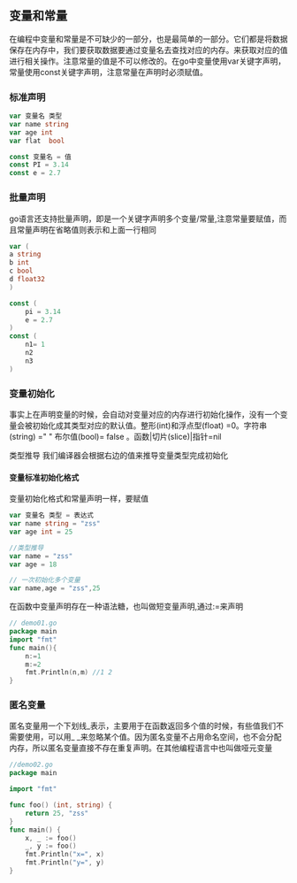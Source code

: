 ## 变量和常量

在编程中变量和常量是不可缺少的一部分，也是最简单的一部分。它们都是将数据保存在内存中，我们要获取数据要通过变量名去查找对应的内存。来获取对应的值进行相关操作。注意常量的值是不可以修改的。在go中变量使用var关键字声明，常量使用const关键字声明，注意常量在声明时必须赋值。

### 标准声明

```go
var 变量名 类型 
var name string
var age int 
var flat  bool

const 变量名 = 值
const PI = 3.14
const e = 2.7
```

### 批量声明

go语言还支持批量声明，即是一个关键字声明多个变量/常量,注意常量要赋值，而且常量声明在省略值则表示和上面一行相同

```go
var (
a string
b int 
c bool
d float32
)

const (
	pi = 3.14
    e = 2.7
)
const (
	n1= 1
    n2
    n3
)

```

### 变量初始化

事实上在声明变量的时候，会自动对变量对应的内存进行初始化操作，没有一个变量会被初始化成其类型对应的默认值。整形(int)和浮点型(float) =0。字符串(string) =" " 布尔值(bool)= false 。函数|切片(slice)|指针=nil

类型推导 我们编译器会根据右边的值来推导变量类型完成初始化

#### 变量标准初始化格式

变量初始化格式和常量声明一样，要赋值

```go
var 变量名 类型 = 表达式
var name string = "zss"
var age int = 25

//类型推导
var name = "zss"
var age = 18

// 一次初始化多个变量
var name,age = "zss",25

```

在函数中变量声明存在一种语法糖，也叫做短变量声明,通过:=来声明

```go
// demo01.go
package main
import "fmt"
func main(){
	n:=1
	m:=2
	fmt.Println(n,m) //1 2
}
```

### 匿名变量

匿名变量用一个下划线_表示，主要用于在函数返回多个值的时候，有些值我们不需要使用，可以用_ _来忽略某个值。因为匿名变量不占用命名空间，也不会分配内存，所以匿名变量直接不存在重复声明。在其他编程语言中也叫做哑元变量

```go 
//demo02.go
package main

import "fmt"

func foo() (int, string) {
	return 25, "zss"
}
func main() {
	x, _ := foo()
	_, y := foo()
	fmt.Println("x=", x)
	fmt.Println("y=", y)
}
```





